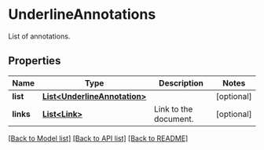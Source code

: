 ﻿
# UnderlineAnnotations
List of annotations.

## Properties
Name | Type | Description | Notes
------------ | ------------- | ------------- | -------------
**list** | [**List&lt;UnderlineAnnotation&gt;**](UnderlineAnnotation.md) |  | [optional]
**links** | [**List&lt;Link&gt;**](Link.md) | Link to the document. | [optional]


[[Back to Model list]](../../README.md#documentation-for-models) [[Back to API list]](../../README.md#documentation-for-api-endpoints) [[Back to README]](../../README.md)


